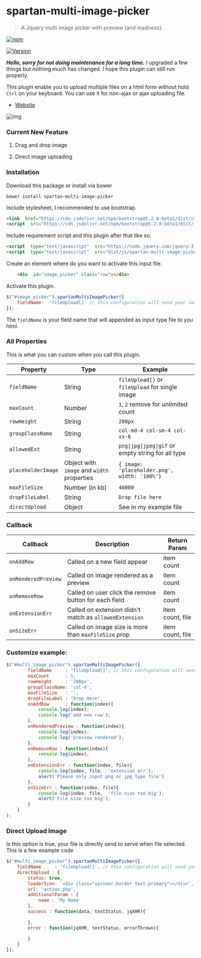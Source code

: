 
# spartan-multi-image-picker

> A Jquery multi image picker with preview (and madness).

  
  
  

[![npm](https://img.shields.io/npm/dt/spartan-multi-image-picker.svg)](https://github.com/adispartadev/spartan-multi-image-picker)

[![Version](https://img.shields.io/npm/v/spartan-multi-image-picker.svg)](https://www.npmjs.com/package/spartan-multi-image-picker)

  

***Hello, sorry for not doing maintenance for a long time.***
I upgraded a few things but nothing much has changed. I hope this plugin can still run properly.
  
 
This plugin enable you to upload multiple files on a html form without hold `Ctrl` on your keyboard. You can use it for non-ajax or ajax uploading file.

  
  

- [Website](https://adispartadev.github.io/spartan-multi-image-picker/)

  
  

![img](https://adispartadev.github.io/spartan-multi-image-picker/preview1.gif)

  
  
  

### Current New Feature

1. Drag and drop image

2. Direct image uploading

  
  
  

### Installation

  

Download this package or install via bower

  

`bower install spartan-multi-image-picker`

  

Include stylesheet, I recommended to use bootstrap.

```html
<link  href="https://cdn.jsdelivr.net/npm/bootstrap@5.2.0-beta1/dist/css/bootstrap.min.css"  rel="stylesheet"  integrity="sha384-0evHe/X+R7YkIZDRvuzKMRqM+OrBnVFBL6DOitfPri4tjfHxaWutUpFmBp4vmVor"  crossorigin="anonymous">
<script  src="https://cdn.jsdelivr.net/npm/bootstrap@5.2.0-beta1/dist/js/bootstrap.bundle.min.js"  integrity="sha384-pprn3073KE6tl6bjs2QrFaJGz5/SUsLqktiwsUTF55Jfv3qYSDhgCecCxMW52nD2"  crossorigin="anonymous"></script>
```

  

Include requirement script and this plugin after that like so.

```html
<script  type="text/javascript"  src="https://code.jquery.com/jquery-3.6.0.min.js"></script>
<script  type="text/javascript"  src="dist/js/spartan-multi-image-picker-min.js"></script>
```

  
  
  

Create an element where do you want to activate this input file.

  

```html
	<div  id="image_picker" class="row"></div>
```

  

Activate this plugin.

  

```js
$("#image_picker").spartanMultiImagePicker({
	fieldName:  'fileUpload[]' // this configuration will send your images named "fileUpload" to the server
});
```

The `fieldName` is your field name that will appended as input type file to you html.

  

### All Properties

  

This is what you can custom when you call this plugin.

  

| Property | Type | Example |
| ------ | ------ | ------ |
| `fieldName` | String | `fileUpload[]` or `fileUpload` for single image |
| `maxCount` | Number | `1`, `2` remove for unlimited count |
| `rowHeight` | String | `200px` |
| `groupClassName` | String | `col-md-4 col-sm-4 col-xs-6` |
| `allowedExt` | String | `png\|jpg\|jpeg\|gif` or empty string for all type |
| `placeholderImage` | Object with `image` and `width` properties | `{ image: 'placeholder.png', width: '100%'}` |
| `maxFileSize` | Number (in kb) | `40000` |
| `dropFileLabel` | String | `Drop file here` |
| `directUpload` | Object | See in my example file |

  

### Callback

  

| Callback | Description | Return Param |
| ------ | ------ | ----- |
| `onAddRow` | Called on a new field appear | item count |
| `onRenderedPreview` | Called on image rendered as a preview | item count |
| `onRemoveRow` | Called on user click the remove button for each field | item count |
| `onExtensionErr` | Called on extension didn't match as `allowedExtension` | item count, file |
| `onSizeErr` | Called on image size is more than `maxFileSize` prop | item count, file |

  

### Customize example:

```js
$("#multi_image_picker").spartanMultiImagePicker({
		fieldName     : 'fileUpload[]', // this configuration will send your images named "fileUpload" to the server
		maxCount      : 5,
		rowHeight     : '200px',
		groupClassName: 'col-4',
		maxFileSize   : '',
		dropFileLabel : "Drop Here",
		onAddRow      : function(index){
			console.log(index);
			console.log('add new row');
		},
		onRenderedPreview : function(index){
			console.log(index);
			console.log('preview rendered');
		},
		onRemoveRow : function(index){
			console.log(index);
		},
		onExtensionErr : function(index, file){
			console.log(index, file,  'extension err');
			alert('Please only input png or jpg type file')
		},
		onSizeErr : function(index, file){
			console.log(index, file,  'file size too big');
			alert('File size too big');
		}
	}
);
```

  

### Direct Upload Image

Is this option is true, your file is directly send to serve when file selected. This is a few example code

  
```js
$("#multi_image_picker").spartanMultiImagePicker({
	fieldName     : 'fileUpload[]', // this configuration will send your images named "fileUpload" to the server
	directUpload : {
		status: true,
		loaderIcon: `<div class="spinner-border text-primary"></div>`, // spinner class from bootstrap
		url: 'action.php',
		additionalParam : {
			name : 'My Name'
		},
		success : function(data, textStatus, jqXHR){

		},
		error : function(jqXHR, textStatus, errorThrown){

		}
	}
});
```
